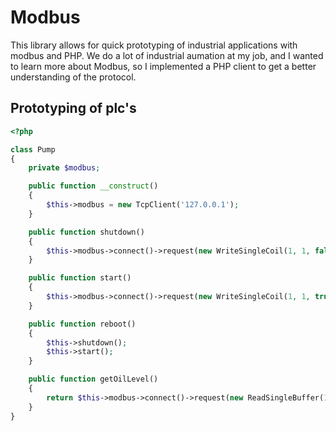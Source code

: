 # Modbus
This library allows for quick prototyping of industrial applications with modbus and PHP.
We do a lot of industrial aumation at my job, and I wanted to learn more about Modbus, so I implemented a PHP client to get a better understanding of the protocol.

## Prototyping of plc's

```php
<?php

class Pump
{
    private $modbus;

    public function __construct()
    {
        $this->modbus = new TcpClient('127.0.0.1');
    }

    public function shutdown()
    {
        $this->modbus->connect()->request(new WriteSingleCoil(1, 1, false));
    }

    public function start()
    {
        $this->modbus->connect()->request(new WriteSingleCoil(1, 1, true));
    }

    public function reboot()
    {
        $this->shutdown();
        $this->start();
    }

    public function getOilLevel()
    {
        return $this->modbus->connect()->request(new ReadSingleBuffer(1, 1));
    }
}
